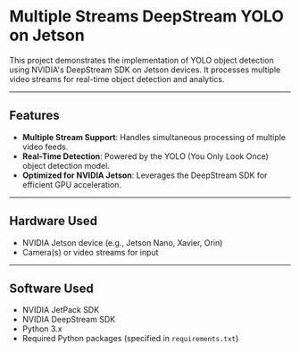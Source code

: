 # Multiple Streams DeepStream YOLO on Jetson

This project demonstrates the implementation of YOLO object detection using NVIDIA's DeepStream SDK on Jetson devices. It processes multiple video streams for real-time object detection and analytics.

---

## Features

- **Multiple Stream Support**: Handles simultaneous processing of multiple video feeds.
- **Real-Time Detection**: Powered by the YOLO (You Only Look Once) object detection model.
- **Optimized for NVIDIA Jetson**: Leverages the DeepStream SDK for efficient GPU acceleration.

---


## Hardware Used
- NVIDIA Jetson device (e.g., Jetson Nano, Xavier, Orin)
- Camera(s) or video streams for input

---

## Software Used
- NVIDIA JetPack SDK
- NVIDIA DeepStream SDK
- Python 3.x
- Required Python packages (specified in `requirements.txt`)
